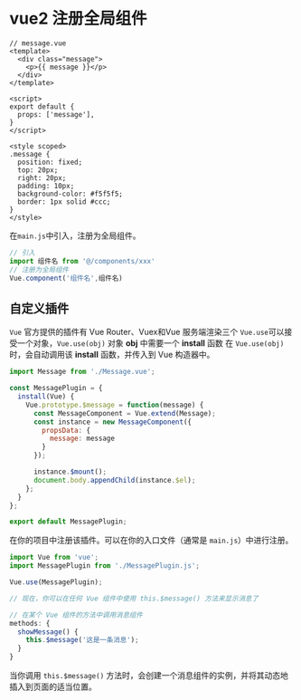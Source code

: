 # vue2 注册全局组件

```vue
// message.vue
<template>
  <div class="message">
    <p>{{ message }}</p>
  </div>
</template>

<script>
export default {
  props: ['message'],
}
</script>

<style scoped>
.message {
  position: fixed;
  top: 20px;
  right: 20px;
  padding: 10px;
  background-color: #f5f5f5;
  border: 1px solid #ccc;
}
</style>

```

在`main.js`中引入，注册为全局组件。

```javascript
// 引入
import 组件名 from '@/components/xxx'
// 注册为全局组件
Vue.component('组件名',组件名)
```

## 自定义插件

`Vue` 官方提供的插件有 Vue Router、Vuex和Vue 服务端渲染三个 `Vue.use`可以接受一个对象，`Vue.use(obj)` 对象 **obj** 中需要一个 **install** 函数 在  `Vue.use(obj)` 时，会自动调用该 **install** 函数，并传入到 Vue 构造器中。

```javascript
import Message from './Message.vue';

const MessagePlugin = {
  install(Vue) {
    Vue.prototype.$message = function(message) {
      const MessageComponent = Vue.extend(Message);
      const instance = new MessageComponent({
        propsData: {
          message: message
        }
      });

      instance.$mount();
      document.body.appendChild(instance.$el);
    };
  }
};

export default MessagePlugin;

```

在你的项目中注册该插件。可以在你的入口文件（通常是 `main.js`）中进行注册。

```javascript
import Vue from 'vue';
import MessagePlugin from './MessagePlugin.js';

Vue.use(MessagePlugin);

// 现在，你可以在任何 Vue 组件中使用 this.$message() 方法来显示消息了
```

```javascript
// 在某个 Vue 组件的方法中调用消息组件
methods: {
  showMessage() {
    this.$message('这是一条消息');
  }
}
```

当你调用 `this.$message()` 方法时，会创建一个消息组件的实例，并将其动态地插入到页面的适当位置。

